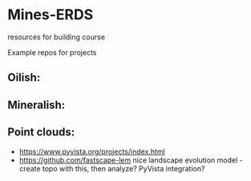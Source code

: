 # Mines-ERDS
resources for building course

Example repos for projects

## Oilish:

## Mineralish:

## Point clouds:
- https://www.pyvista.org/projects/index.html 
- https://github.com/fastscape-lem nice landscape evolution model - create topo with this, then analyze? PyVista integration?

